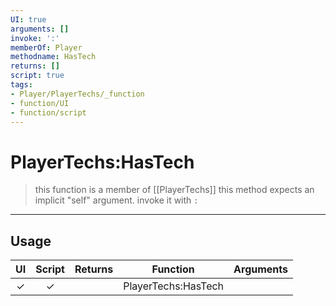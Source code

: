 ```yaml
---
UI: true
arguments: []
invoke: ':'
memberOf: Player
methodname: HasTech
returns: []
script: true
tags:
- Player/PlayerTechs/_function
- function/UI
- function/script
---
```

# PlayerTechs:HasTech
> this function is a member of [[PlayerTechs]]
> this method expects an implicit "self" argument. invoke it with `:`
-----
## Usage
|  UI | Script | Returns | Function | Arguments |
|:---:|:------:|-------:|:--------:|:---------|
|✓|✓||PlayerTechs:HasTech||
